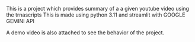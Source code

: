 This is a project which provides summary of a a given youtube video using the trnascripts
This is made using python 3.11 and streamlit with GOOGLE GEMINI API

A demo video is also attached to see the behavior of the project.
